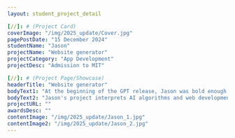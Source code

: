 ```yaml
---
layout: student_project_detail

[//]: # (Project Card)
coverImage: "/img/2025_update/Cover.jpg"
pagePostDate: "15 December 2024"
studentName: "Jason"
projectName: "Website generator"
projectCategory: "App Development"
projectDesc: "Admission to MIT"

[//]: # (Project Page/Showcase)
headerTitle: "Website generator"
bodyText1: "At the beginning of the GPT release, Jason was bold enough to consider doing AI auto-generation for web pages, and quickly built a prototype using the limited open-source big model resources and Diffusion Model at that time."
bodyText2: "Jason's project interprets AI algorithms and web development techniques throughout, interpreting innovative and highly practical tools that solve the dual pain points of time and cost for users to build high-quality websites quickly."
projectURL: ""
awardsDesc: ""
contentImage: "/img/2025_update/Jason_1.jpg"
contentImage2: "/img/2025_update/Jason_2.jpg"
---
```

